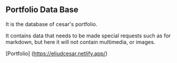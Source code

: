 ## Portfolio Data Base

It is the database of cesar's portfolio.

It contains data that needs to be made special requests such as for markdown, but here it will not contain multimedia, or images.

[Portfolio] (https://eliudcesar.netlify.app/)
